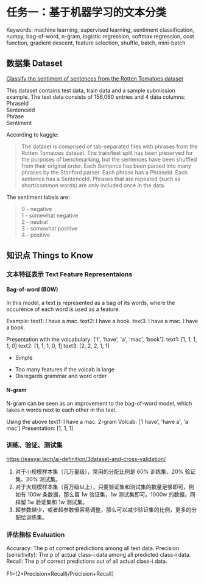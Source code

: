 # 任务一：基于机器学习的文本分类
Keywords: machine learning, supervised learning, sentiment classification, numpy, bag-of-word, n-gram, logistic regression, softmax regression, cost function, gradient descent, feature selection, shuffle, batch, mini-batch

## 数据集 Dataset
[Classify the sentiment of sentences from the Rotten Tomatoes dataset](https://www.kaggle.com/c/sentiment-analysis-on-movie-reviews)

This dataset contains test data, train data and a sample submission example.
The test data consists of 156,060 entries and 4 data columns:   
PhraseId  
SentenceId  
Phrase  
Sentiment  

According to kaggle:
> The dataset is comprised of tab-separated files with phrases from the Rotten Tomatoes dataset. The train/test split has been preserved for the purposes of benchmarking, but the sentences have been shuffled from their original order. Each Sentence has been parsed into many phrases by the Stanford parser. Each phrase has a PhraseId. Each sentence has a SentenceId. Phrases that are repeated (such as short/common words) are only included once in the data.

The sentiment labels are:  
> 0 - negative  
> 1 - somewhat negative  
> 2 - neutral  
> 3 - somewhat positive  
> 4 - positive  


## 知识点 Things to Know

### 文本特征表示  Text Feature Representaions

#### Bag-of-word (BOW)
In this model, a text is represented as a bag of its words, where the occurence of each word is used as a feature.

Example:
text1: I have a mac.
text2: I have a book.
text3: I have a mac. I have a book.

Presentation with the volcabulary: ['I', 'have', 'a', 'mac', 'book']:
text1: [1, 1, 1, 1, 0]
text2: [1, 1, 1, 0, 1]
text3: [2, 2, 2, 1, 1]

+ Simple
- Too many features if the volcab is large
- Disregards grammar and word order

#### N-gram
N-gram can be seen as an improvement to the bag-of-word model, which takes n words next to each other in the text.

Using the above text1: I have a mac.
2-gram Volcab: ['I have', 'have a', 'a mac']
Presentation: [1, 1, 1]

### 训练、验证、测试集
https://easyai.tech/ai-definition/3dataset-and-cross-validation/

1. 对于小规模样本集（几万量级），常用的分配比例是 60% 训练集、20% 验证集、20% 测试集。
2. 对于大规模样本集（百万级以上），只要验证集和测试集的数量足够即可，例如有 100w 条数据，那么留 1w 验证集，1w 测试集即可。1000w 的数据，同样留 1w 验证集和 1w 测试集。
3. 超参数越少，或者超参数很容易调整，那么可以减少验证集的比例，更多的分配给训练集。

### 评估指标 Evaluation
Accuracy: The p of correct predictions among all test data.
Precision (sensitivity): The p of actual class-i data among all predicted class-i data.
Recall: The p of correct predictions out of all actual class-i data.

F1=(2×Precision×Recall)/Precision+Recall）
